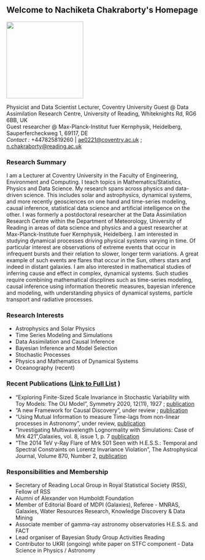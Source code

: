 ## Welcome to Nachiketa Chakraborty's Homepage
<img src="https://user-images.githubusercontent.com/5979094/114390799-9dcc3800-9b8e-11eb-96dc-1174b9d06799.png" height="200" width="200">               

Physicist and Data Scientist 
Lecturer, Coventry University
Guest @ Data Assimilation Research Centre, University of Reading, Whiteknights Rd, RG6 6BB, UK                                                         
Guest researcher @ Max-Planck-Institut fuer Kernphysik, Heidelberg, Sauperfercheckweg 1, 69117, DE                               
_Contact :_ +447825819260 | ae0221@coventry.ac.uk ; n.chakraborty@reading.ac.uk 
                                                    


### Research Summary
I am a Lecturer at Coventry University in the Faculty of Engineering, Environment and Computing. I teach topics in Mathematics/Statistics, Physics and Data Science. My research spans across physics and data-driven science. This includes solar and astrophysics, dynamical systems, and more recently geosciences on one hand and time-series modeling, causal inference, statistical data science and artificial intelligence on the other. I was formerly a postdoctoral researcher at the Data Assimilation Research Centre within the Department of Meteorology, University of Reading in areas of data science and physics and a guest researcher at Max-Planck-Institute fuer Kernphysik, Heidelberg. I am interested in studying dynamical processes driving physical systems varying in time. Of particular interest are observations of extreme events that occur in infrequent bursts and their relation to slower, longer term variations. A great example of such events are flares that occur in the Sun, others stars and indeed in distant galaxies. I am also interested in mathematical studies of inferring cause and effect in complex, dynamical systems. Such studies require combining mathematical discplines such as time-series modeling, causal inference using information theoretic measures, bayesian inference and modeling, with understanding physics of dynamical systems, particle transport and radiative processes. 

### Research Interests
- Astrophysics and Solar Physics
- Time Series Modeling and Simulations 
- Data Assimilation and Causal Inference 
- Bayesian Inference and Model Selection
- Stochastic Processes
- Physics and Mathematics of Dynamical Systems
- Oceanography (recent)

### Recent Publications ([Link to Full List](https://tinyurl.com/ncfulllist) )
- “Exploring Finite-Sized Scale Invariance in Stochastic Variability with Toy Models: The OU Model”, 
Symmetry 2020, 12(11), 1927 ; [publication](https://doi.org/10.3390/sym12111927)
- “A new Framework for Causal Discovery”, under review ; [publication](https://arxiv.org/abs/2010.02247)
- “Using Mutual Information to measure Time-lags from non-linear processes in Astronomy”, under review, [publication](https://arxiv.org/abs/2106.08623
)
- ”Investigating Multiwavelength Lognormality with Simulations: Case of Mrk 421”,Galaxies, vol. 8, issue 1, p. 7 [publication](https://ui.adsabs.harvard.edu/abs/2020Galax...8....7C/abstract)
- “The 2014 TeV γ-Ray Flare of Mrk 501 Seen with H.E.S.S.: Temporal and Spectral Constraints on Lorentz Invariance Violation”, The Astrophysical Journal, Volume 870, Number 2, [publication](https://iopscience.iop.org/article/10.3847/1538-4357/aaf1c4)

### Responsibilities and Membership
-  Secretary of Reading Local Group in Royal Statistical Society (RSS), Fellow of RSS
-  Alumni of Alexander von Humboldt Foundation
-  Member of Editorial Board of MDPI (Galaxies), Referee - MNRAS, Galaxies, Water Resources Research, Knowledge Discovery & Data Mining
-  Associate member of gamma-ray astronomy observatories H.E.S.S. and FACT
-  Lead organiser of Bayesian Study Group Activities Reading
-  Contributor to UKRI (ongoing) white paper on STFC component - Data Science in Physics / Astronomy 

